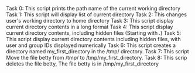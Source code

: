 Task 0: This script prints the path name of the current working directory
Task 1: This script will display list of current directory
Task 2: This changes user's working directory to home directory
Task 3: This script display current directory contents in a long format
Task 4: This script display current directory contents, including hidden files (Starting with .)
Task 5: This script display current directory contents including hidden files, with user and group IDs displayed numerically
Task 6: This script  creates a directory named my_first_directory in the /tmp/ directory.
Task 7: This script Move the file betty from /tmp/ to /tmp/my_first_directory.
Task 8: This scrip deletes the file betty, The file betty is in /tmp/my_first_directory
